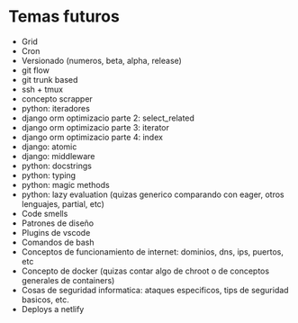 # Temas futuros

- Grid
- Cron
- Versionado (numeros, beta, alpha, release)
- git flow
- git trunk based
- ssh + tmux
- concepto scrapper
- python: iteradores
- django orm optimizacio parte 2: select_related
- django orm optimizacio parte 3: iterator
- django orm optimizacio parte 4: index
- django: atomic
- django: middleware
- python: docstrings
- python: typing
- python: magic methods
- python: lazy evaluation (quizas generico comparando con eager, otros lenguajes, partial, etc)
- Code smells
- Patrones de diseño
- Plugins de vscode
- Comandos de bash
- Conceptos de funcionamiento de internet: dominios, dns, ips, puertos, etc
- Concepto de docker (quizas contar algo de chroot o de conceptos generales de containers)
- Cosas de seguridad informatica: ataques especificos, tips de seguridad basicos, etc.
- Deploys a netlify

